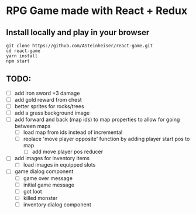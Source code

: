 # RPG Game made with React + Redux

## Install locally and play in your browser
```
git clone https://github.com/ASteinheiser/react-game.git
cd react-game
yarn install
npm start
```

## TODO:
- [ ] add iron sword +3 damage
- [ ] add gold reward from chest
- [ ] better sprites for rocks/trees
- [ ] add a grass background image
- [ ] add forward and back (map ids) to map properties to allow for going between maps
  - [ ] load map from ids instead of incremental
  - [ ] replace 'move player opposite' function by adding player start pos to map
    - [ ] add move player pos reducer
- [ ] add images for inventory items
  - [ ] load images in equipped slots
- [ ] game dialog component
  - [ ] game over message
  - [ ] initial game message
  - [ ] got loot
  - [ ] killed monster
  - [ ] inventory dialog component

